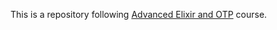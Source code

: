 This is a repository following [Advanced Elixir and OTP](https://www.udemy.com/advanced-elixir-and-otp/) course.

